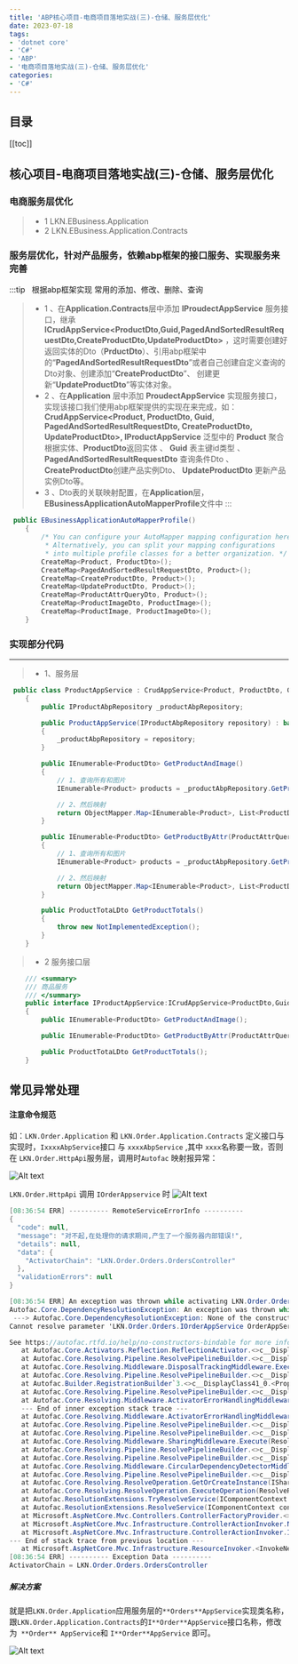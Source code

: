 ```yaml
---
title: 'ABP核心项目-电商项目落地实战(三)-仓储、服务层优化'
date: 2023-07-18
tags:
- 'dotnet core'
- 'C#'
- 'ABP'
- '电商项目落地实战(三)-仓储、服务层优化'
categories:
- 'C#'
---
```


## 目录
[[toc]]

## 核心项目-电商项目落地实战(三)-仓储、服务层优化
### 电商服务层优化
>* 1  LKN.EBusiness.Application
>* 2  LKN.EBusiness.Application.Contracts
### 服务层优化，针对产品服务，依赖abp框架的接口服务、实现服务来完善
:::tip &nbsp;
 根据abp框架实现 常用的添加、修改、删除、查询
>* 1 、在**Application.Contracts**层中添加 **IProudectAppService** 服务接口，继承 **ICrudAppService<ProductDto,Guid,PagedAndSortedResultRequestDto,CreateProductDto,UpdateProductDto>** ，这时需要创建好返回实体的Dto（**PrductDto**）、引用abp框架中的“**PagedAndSortedResultRequestDto**”或者自己创建自定义查询的Dto对象、创建添加“**CreateProductDto**”、 创建更新“**UpdateProductDto**”等实体对象。
>* 2 、在**Application** 层中添加 **ProudectAppService** 实现服务接口，实现该接口我们使用abp框架提供的实现在来完成，如：**CrudAppService<Product, ProductDto, Guid, PagedAndSortedResultRequestDto, CreateProductDto, UpdateProductDto>, IProductAppService** 泛型中的 **Product** 聚合根据实体、**ProductDto**返回实体 、 **Guid** 表主键id类型 、**PagedAndSortedResultRequestDto** 查询条件Dto 、 **CreateProductDto**创建产品实例Dto、 **UpdateProductDto** 更新产品实例Dto等。
>* 3 、Dto表的关联映射配置，在**Application**层，**EBusinessApplicationAutoMapperProfile**文件中
:::

``` c#
 public EBusinessApplicationAutoMapperProfile()
    {
        /* You can configure your AutoMapper mapping configuration here.
         * Alternatively, you can split your mapping configurations
         * into multiple profile classes for a better organization. */
        CreateMap<Product, ProductDto>();
        CreateMap<PagedAndSortedResultRequestDto, Product>();
        CreateMap<CreateProductDto, Product>();
        CreateMap<UpdateProductDto, Product>();
        CreateMap<ProductAttrQueryDto, Product>();
        CreateMap<ProductImageDto, ProductImage>();
        CreateMap<ProductImage, ProductImageDto>();
    }
```
### 实现部分代码
---
>* 1、服务层
``` C#
 public class ProductAppService : CrudAppService<Product, ProductDto, Guid, PagedAndSortedResultRequestDto, CreateProductDto, UpdateProductDto>, IProductAppService
    {
        public IProductAbpRepository _productAbpRepository;

        public ProductAppService(IProductAbpRepository repository) : base(repository)
        {
            _productAbpRepository = repository;
        }

        public IEnumerable<ProductDto> GetProductAndImage()
        {
            // 1、查询所有和图片
            IEnumerable<Product> products = _productAbpRepository.GetProductAndImages();

            // 2、然后映射
            return ObjectMapper.Map<IEnumerable<Product>, List<ProductDto>>(products);
        }

        public IEnumerable<ProductDto> GetProductByAttr(ProductAttrQueryDto createProductDto)
        {
            // 1、查询所有和图片
            IEnumerable<Product> products = _productAbpRepository.GetProductByName(createProductDto.productName);

            // 2、然后映射
            return ObjectMapper.Map<IEnumerable<Product>, List<ProductDto>>(products);
        }

        public ProductTotaLDto GetProductTotals()
        {
            throw new NotImplementedException();
        }
    }
```
>* 2 服务接口层
``` C# 
    /// <summary>
    /// 商品服务
    /// </summary>
    public interface IProductAppService:ICrudAppService<ProductDto,Guid,PagedAndSortedResultRequestDto,CreateProductDto,UpdateProductDto>
    {
        public IEnumerable<ProductDto> GetProductAndImage();

        public IEnumerable<ProductDto> GetProductByAttr(ProductAttrQueryDto createProductDto);

        public ProductTotaLDto GetProductTotals();
    }
```


## 常见异常处理

#### 注意命令规范
如：`LKN.Order.Application`  和 `LKN.Order.Application.Contracts`  定义接口与实现时，`IxxxxAbpService`接口 与 `xxxxAbpService` ,其中 `xxxx`名称要一致，否则在 `LKN.Order.HttpApi`服务层，调用时`Autofac` 映射报异常：

![Alt text](/images/abp/abp005/abp005_0001image.png)

`LKN.Order.HttpApi` 调用 `IOrderAppservice` 时
![Alt text](/images/abp/abp005/abp005_0002image.png)

 
```c# 
[08:36:54 ERR] ---------- RemoteServiceErrorInfo ----------
{
  "code": null,
  "message": "对不起,在处理你的请求期间,产生了一个服务器内部错误!",
  "details": null,
  "data": {
    "ActivatorChain": "LKN.Order.Orders.OrdersController"
  },
  "validationErrors": null
}

[08:36:54 ERR] An exception was thrown while activating LKN.Order.Orders.OrdersController.
Autofac.Core.DependencyResolutionException: An exception was thrown while activating LKN.Order.Orders.OrdersController.
 ---> Autofac.Core.DependencyResolutionException: None of the constructors found on type 'LKN.Order.Orders.OrdersController' can be invoked with the available services and parameters:
Cannot resolve parameter 'LKN.Order.Orders.IOrderAppService OrderAppService' of constructor 'Void .ctor(LKN.Order.Orders.IOrderAppService)'.

See https://autofac.rtfd.io/help/no-constructors-bindable for more info.
   at Autofac.Core.Activators.Reflection.ReflectionActivator.<>c__DisplayClass14_0.<UseSingleConstructorActivation>b__0(ResolveRequestContext ctxt, Action`1 next)
   at Autofac.Core.Resolving.Pipeline.ResolvePipelineBuilder.<>c__DisplayClass14_0.<BuildPipeline>b__1(ResolveRequestContext ctxt)
   at Autofac.Core.Resolving.Middleware.DisposalTrackingMiddleware.Execute(ResolveRequestContext context, Action`1 next)
   at Autofac.Core.Resolving.Pipeline.ResolvePipelineBuilder.<>c__DisplayClass14_0.<BuildPipeline>b__1(ResolveRequestContext ctxt)
   at Autofac.Builder.RegistrationBuilder`3.<>c__DisplayClass41_0.<PropertiesAutowired>b__0(ResolveRequestContext ctxt, Action`1 next)
   at Autofac.Core.Resolving.Pipeline.ResolvePipelineBuilder.<>c__DisplayClass14_0.<BuildPipeline>b__1(ResolveRequestContext ctxt)
   at Autofac.Core.Resolving.Middleware.ActivatorErrorHandlingMiddleware.Execute(ResolveRequestContext context, Action`1 next)
   --- End of inner exception stack trace ---
   at Autofac.Core.Resolving.Middleware.ActivatorErrorHandlingMiddleware.Execute(ResolveRequestContext context, Action`1 next)
   at Autofac.Core.Resolving.Pipeline.ResolvePipelineBuilder.<>c__DisplayClass14_0.<BuildPipeline>b__1(ResolveRequestContext ctxt)
   at Autofac.Core.Resolving.Pipeline.ResolvePipelineBuilder.<>c__DisplayClass14_0.<BuildPipeline>b__1(ResolveRequestContext ctxt)
   at Autofac.Core.Resolving.Middleware.SharingMiddleware.Execute(ResolveRequestContext context, Action`1 next)
   at Autofac.Core.Resolving.Pipeline.ResolvePipelineBuilder.<>c__DisplayClass14_0.<BuildPipeline>b__1(ResolveRequestContext ctxt)
   at Autofac.Core.Resolving.Pipeline.ResolvePipelineBuilder.<>c__DisplayClass14_0.<BuildPipeline>b__1(ResolveRequestContext ctxt)
   at Autofac.Core.Resolving.Middleware.CircularDependencyDetectorMiddleware.Execute(ResolveRequestContext context, Action`1 next)
   at Autofac.Core.Resolving.Pipeline.ResolvePipelineBuilder.<>c__DisplayClass14_0.<BuildPipeline>b__1(ResolveRequestContext ctxt)
   at Autofac.Core.Resolving.ResolveOperation.GetOrCreateInstance(ISharingLifetimeScope currentOperationScope, ResolveRequest request)
   at Autofac.Core.Resolving.ResolveOperation.ExecuteOperation(ResolveRequest request)
   at Autofac.ResolutionExtensions.TryResolveService(IComponentContext context, Service service, IEnumerable`1 parameters, Object& instance)
   at Autofac.ResolutionExtensions.ResolveService(IComponentContext context, Service service, IEnumerable`1 parameters)
   at Microsoft.AspNetCore.Mvc.Controllers.ControllerFactoryProvider.<>c__DisplayClass6_0.<CreateControllerFactory>g__CreateController|0(ControllerContext controllerContext)
   at Microsoft.AspNetCore.Mvc.Infrastructure.ControllerActionInvoker.Next(State& next, Scope& scope, Object& state, Boolean& isCompleted)
   at Microsoft.AspNetCore.Mvc.Infrastructure.ControllerActionInvoker.InvokeInnerFilterAsync()
--- End of stack trace from previous location ---
   at Microsoft.AspNetCore.Mvc.Infrastructure.ResourceInvoker.<InvokeNextExceptionFilterAsync>g__Awaited|26_0(ResourceInvoker invoker, Task lastTask, State next, Scope scope, Object state, Boolean isCompleted)
[08:36:54 ERR] ---------- Exception Data ----------
ActivatorChain = LKN.Order.Orders.OrdersController

```

##### 解决方案

就是把`LKN.Order.Application`应用服务层的`**Orders**AppService`实现类名称，跟`LKN.Order.Application.Contracts`的`I**Order**AppService`接口名称，修改为` **Order** AppService`和 `I**Order**AppService` 即可。    


![Alt text](/images/abp/abp005/abp005_0003image.png)


